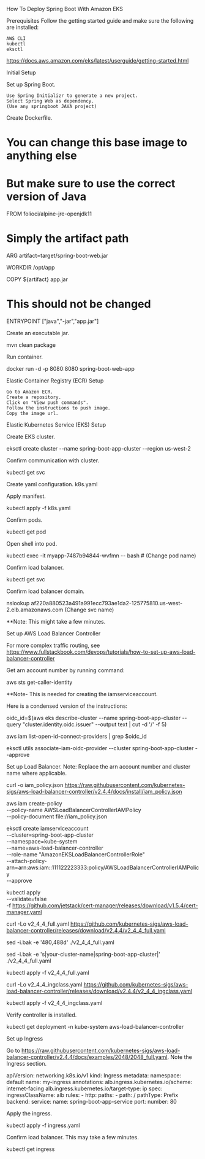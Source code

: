 How To Deploy Spring Boot With Amazon EKS

Prerequisites
Follow the getting started guide and make sure the following are installed:

    AWS CLI
    kubectl
    eksctl

https://docs.aws.amazon.com/eks/latest/userguide/getting-started.html

Initial Setup

Set up Spring Boot.

    Use Spring Initializr to generate a new project.
    Select Spring Web as dependency.
    (Use any springboot JAVA project)

Create Dockerfile.

   # You can change this base image to anything else
   # But make sure to use the correct version of Java
   FROM folioci/alpine-jre-openjdk11

   # Simply the artifact path
   ARG artifact=target/spring-boot-web.jar

   WORKDIR /opt/app

   COPY ${artifact} app.jar

   # This should not be changed
   ENTRYPOINT ["java","-jar","app.jar"]


Create an executable jar.

mvn clean package

Run container.

docker run -d -p 8080:8080 spring-boot-web-app


Elastic Container Registry (ECR) Setup

    Go to Amazon ECR.
    Create a repository.
    Click on "View push commands".
    Follow the instructions to push image.
    Copy the image url.

Elastic Kubernetes Service (EKS) Setup


Create EKS cluster.

   eksctl create cluster --name spring-boot-app-cluster --region us-west-2

   Confirm communication with cluster.

   kubectl get svc


Create yaml configuration. k8s.yaml

Apply manifest.

   kubectl apply -f k8s.yaml

Confirm pods.

   kubectl get pod

Open shell into pod.

   kubectl exec -it myapp-7487b94844-wvfmn -- bash # (Change pod name)

Confirm load balancer.

   kubectl get svc

Confirm load balancer domain.

   nslookup af220a880523a491a991ecc793ae1da2-125775810.us-west-2.elb.amazonaws.com (Change svc name)

   **Note: This might take a few minutes.

Set up AWS Load Balancer Controller

For more complex traffic routing, see https://www.fullstackbook.com/devops/tutorials/how-to-set-up-aws-load-balancer-controller

Get arn account number by running command:

   aws sts get-caller-identity

  **Note- This is needed for creating the iamserviceaccount.


Here is a condensed version of the instructions:

   oidc_id=$(aws eks describe-cluster --name spring-boot-app-cluster --query "cluster.identity.oidc.issuer" --output text | cut -d '/' -f 5)

   aws iam list-open-id-connect-providers | grep $oidc_id

   eksctl utils associate-iam-oidc-provider --cluster spring-boot-app-cluster --approve

Set up Load Balancer. Note: Replace the arn account number and cluster name where applicable.

   curl -o iam_policy.json https://raw.githubusercontent.com/kubernetes-sigs/aws-load-balancer-controller/v2.4.4/docs/install/iam_policy.json

   aws iam create-policy \
      --policy-name AWSLoadBalancerControllerIAMPolicy \
      --policy-document file://iam_policy.json

   eksctl create iamserviceaccount \
   --cluster=spring-boot-app-cluster \
   --namespace=kube-system \
   --name=aws-load-balancer-controller \
   --role-name "AmazonEKSLoadBalancerControllerRole" \
   --attach-policy-arn=arn:aws:iam::111122223333:policy/AWSLoadBalancerControllerIAMPolicy \
   --approve

   kubectl apply \
      --validate=false \
      -f https://github.com/jetstack/cert-manager/releases/download/v1.5.4/cert-manager.yaml

   curl -Lo v2_4_4_full.yaml https://github.com/kubernetes-sigs/aws-load-balancer-controller/releases/download/v2.4.4/v2_4_4_full.yaml

   sed -i.bak -e '480,488d' ./v2_4_4_full.yaml

   sed -i.bak -e 's|your-cluster-name|spring-boot-app-cluster|' ./v2_4_4_full.yaml

   kubectl apply -f v2_4_4_full.yaml

   curl -Lo v2_4_4_ingclass.yaml https://github.com/kubernetes-sigs/aws-load-balancer-controller/releases/download/v2.4.4/v2_4_4_ingclass.yaml

   kubectl apply -f v2_4_4_ingclass.yaml


Verify controller is installed.

   kubectl get deployment -n kube-system aws-load-balancer-controller

Set up Ingress

Go to https://raw.githubusercontent.com/kubernetes-sigs/aws-load-balancer-controller/v2.4.4/docs/examples/2048/2048_full.yaml. Note the Ingress section.


   apiVersion: networking.k8s.io/v1
   kind: Ingress
   metadata:
   namespace: default
   name: my-ingress
   annotations:
      alb.ingress.kubernetes.io/scheme: internet-facing
      alb.ingress.kubernetes.io/target-type: ip
   spec:
   ingressClassName: alb
   rules:
      - http:
         paths:
            - path: /
               pathType: Prefix
               backend:
               service:
                  name: spring-boot-app-service
                  port:
                     number: 80


Apply the ingress.

   kubectl apply -f ingress.yaml

Confirm load balancer. This may take a few minutes.

   kubectl get ingress